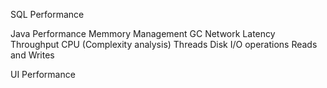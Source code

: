 SQL Performance

Java Performance
    Memmory Management
        GC
    Network
        Latency
        Throughput
    CPU (Complexity analysis)
        Threads
    Disk I/O operations
        Reads and Writes
        
UI Performance

